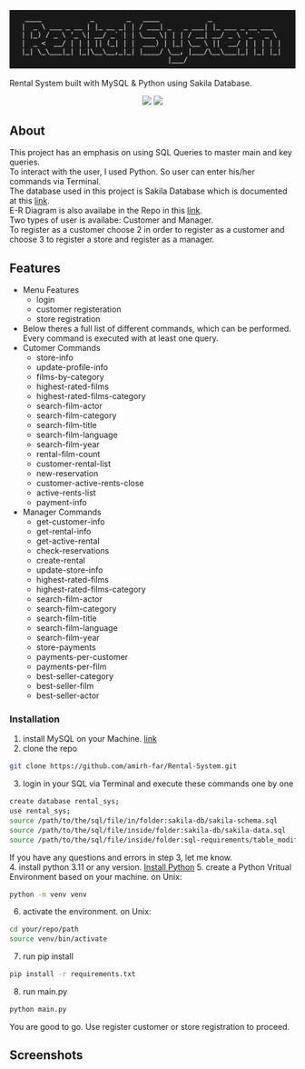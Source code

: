 <p>
  <img src="https://github.com/amirh-far/Rental-System/blob/main/readme-images/rental-sys.png"/>
</p>

Rental System built with MySQL & Python using Sakila Database.

<p align="center">
  <img src="https://img.shields.io/badge/MySQL-005C84?style=for-the-badge&logo=mysql&logoColor=white"/>
  <img src="https://img.shields.io/badge/Python-FFD43B?style=for-the-badge&logo=python&logoColor=blue"/>
</p>

## About

This project has an emphasis on using SQL Queries to master main and key queries.<br>
To interact with the user, I used Python. So user can enter his/her commands via Terminal.<br>
The database used in this project is Sakila Database which is documented at this [link](https://dev.mysql.com/doc/sakila/en/).<br>
E-R Diagram is also availabe in the Repo in this [link](https://github.com/amirh-far/Rental-System/blob/main/E-R%20Diagram.jpg).<br>
Two types of user is availabe: Customer and Manager.<br>
To register as a customer choose 2 in order to register as a customer and choose 3 to register a store and register as a manager.

## Features
- Menu Features
    - login
    - customer registeration
    - store registration<br>
- Below theres a full list of different commands, which can be performed. Every command is executed with at least one query.<br> 
- Cutomer Commands
    - store-info
    - update-profile-info
    - films-by-category
    - highest-rated-films
    - highest-rated-films-category
    - search-film-actor
    - search-film-category
    - search-film-title
    - search-film-language
    -  search-film-year
    -  rental-film-count
    -  customer-rental-list
    -  new-reservation
    -  customer-active-rents-close
    -  active-rents-list
    -  payment-info
- Manager Commands
    - get-customer-info
    - get-rental-info
    - get-active-rental
    - check-reservations
    - create-rental
    - update-store-info
    - highest-rated-films
    - highest-rated-films-category
    - search-film-actor
    - search-film-category
    - search-film-title
    - search-film-language
    - search-film-year
    - store-payments
    - payments-per-customer
    - payments-per-film
    - best-seller-category
    - best-seller-film
    - best-seller-actor

### Installation
1. install MySQL on your Machine. [link](https://dev.mysql.com/downloads/installer/)
2. clone the repo
```bash
git clone https://github.com/amirh-far/Rental-System.git
```
3. login in your SQL via Terminal and execute these commands one by one
```bash
create database rental_sys;
use rental_sys;
source /path/to/the/sql/file/in/folder:sakila-db/sakila-schema.sql
source /path/to/the/sql/file/inside/folder:sakila-db/sakila-data.sql
source /path/to/the/sql/file/inside/folder:sql-requirements/table_modifications.sql
```
If you have any questions and errors in step 3, let me know.<br>
4. install python 3.11 or any version. [Install Python](https://www.python.org/downloads/release/python-3117/)
5. create a Python Vritual Environment based on your machine. on Unix:
```bash
python -m venv venv
```
6. activate the environment. on Unix:
```bash
cd your/repo/path
source venv/bin/activate
```
7. run pip install
```bash
pip install -r requirements.txt
```
8. run main.py
```bash
python main.py
```
You are good to go. Use register customer or store registration to proceed.

## Screenshots



